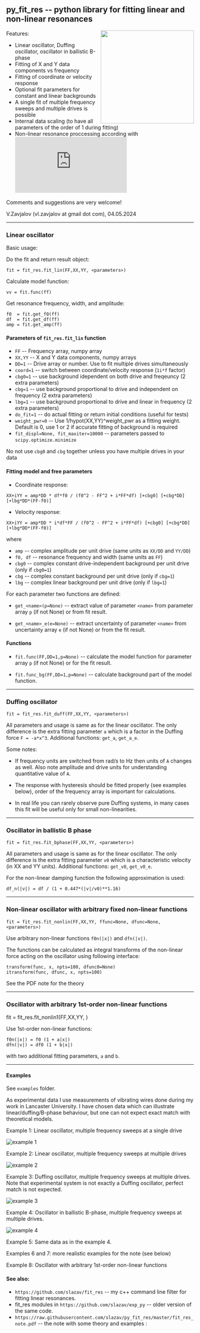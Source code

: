 ## py_fit_res -- python library for fitting linear and non-linear resonances

<img align=right height="250"
src="https://raw.githubusercontent.com/slazav/py_fit_res/master/examples/title.png">

Features:

* Linear oscillator, Duffing oscillator, oscillator in ballistic B-phase
* Fitting of X and Y data components vs frequency
* Fitting of coordinate or velocity response
* Optional fit parameters for constant and linear backgrounds
* A single fit of multiple frequency sweeps and multiple drives is possible
* Internal data scaling (to have all parameters of the order of 1 during fitting)
* Non-linear resonance proccessing according with
  ![PDF](https://raw.githubusercontent.com/slazav/py_fit_res/master/fit_res_note.pdf)

Comments and suggestions are very welcome!

V.Zavjalov (vl.zavjalov at gmail dot com), 04.05.2024

----
### Linear oscillator

Basic usage:

Do the fit and return result object:
```
fit = fit_res.fit_lin(FF,XX,YY, <parameters>)
```

Calculate model function:
```
vv = fit.func(ff)
```

Get resonance frequency, width, and amplitude:
```
f0  = fit.get_f0(ff)
df  = fit.get_df(ff)
amp = fit.get_amp(ff)
```

#### Parameters of `fit_res.fit_lin` function

*   `FF`    -- Frequency array, numpy array
*   `XX,YY` -- X and Y data components, numpy arrays
*   `DD=1`  -- Drive array or number. Use to fit multiple drives simultaneously
*   `coord=1`     -- switch between coordinate/velocity response (`1i*f` factor)
*   `cbg0=1` -- use background idependent on both drive and freqeuncy (2 extra parameters)
*   `cbg=1`  -- use background proportional to drive and independent on frequency (2 extra parameters)
*   `lbg=1`  -- use background proportional to drive and linear in frequency (2 extra parameters)
*   `do_fit=1`    -- do actual fitting or return initial conditions (useful for tests)
*   `weight_pwr=0` -- Use 1/hypot(XX,YY)^weight_pwr as a fitting weight. Default is 0, use 1 or 2 if accurate fitting of background is required
*   `fit_displ=None, fit_maxiter=10000` -- parameters passed to `scipy.optimize.minimize`

No not use `cbg0` and `cbg` together unless you have multiple drives in your data

#### Fitting model and free parameters

* Coordinate response:
```
XX+iYY = amp*DD * df*f0 / (f0^2 - FF^2 + i*FF*df) [+cbg0] [+cbg*DD] [+lbg*DD*(FF-f0)]
```

* Velocity response:
```
XX+iYY = amp*DD * i*df*FF / (f0^2 - FF^2 + i*FF*df) [+cbg0] [+cbg*DD] [+lbg*DD*(FF-f0)]
```
where

*   `amp` -- complex amplitude per unit drive (same units as `XX/DD` and `YY/DD`)
*   `f0, df` -- resonance frequency and width (same units as `FF`)
*   `cbg0` -- complex constant drive-independent background per unit drive (only if `cbg0=1`)
*   `cbg`  -- complex constant background per unit drive (only if `cbg=1`)
*   `lbg`  -- complex linear background per unit drive (only if `lbg=1`)

For each parameter two functions are defined:

* `get_<name>(p=None)` -- extract value of parameter `<name>` from parameter array `p`
  (if not None) or from fit result.

* `get_<name>_e(e=None)` -- extract uncertainty of parameter `<name>` from uncertainty
  array `e` (if not None) or from the fit result.

#### Functions

* `fit.func(FF,DD=1,p=None)` -- calculate the model function for parameter array `p`
  (if not None) or for the fit result.

* `fit.func_bg(FF,DD=1,p=None)` -- calculate background part of the model function.

----
### Duffing oscillator

```
fit = fit_res.fit_duff(FF,XX,YY, <parameters>)
```

All parameters and usage is same as for the linear oscillator. The only difference is
the extra fitting parameter `a` which is a factor in the Duffing force `F = -a*x^3`.
Additional functions: `get_a`, `get_a_e`.

Some notes:
* If frequency units are switched from rad/s to Hz then units of `A` changes as well.
  Also note amplitude and drive units for understanding quantitative value of `A`.

* The response with hysteresis should be fitted properly (see examples below),
  order of the frequency array is important for calculations.

* In real life you can rarely observe pure Duffing systems, in many cases this fit
  will be useful only for small non-linearities.

----
### Oscillator in ballistic B phase

```
fit = fit_res.fit_bphase(FF,XX,YY, <parameters>)
```

All parameters and usage is same as for the linear oscillator. The only difference is
the extra fitting parameter `v0` which is a characteristic velocity (in XX and YY units).
Additional functions: `get_v0`, `get_v0_e`.

For the non-linear damping function the following approximation is used:
```
df_n(|v|) = df / (1 + 0.447*(|v|/v0)**1.16)
```

----
### Non-linear oscillator with arbitrary fixed non-linear functions
```
fit = fit_res.fit_nonlin(FF,XX,YY, ffunc=None, dfunc=None, <parameters>)
```

Use arbitrary non-linear functions `f0n(|x|)` and `dfn(|v|)`.

The functions can be calculated as integral transforms of
the non-linear force acting on the oscillator using following interface:

```
transform(func, x, npts=100, dfunc0=None)
itransform(func, dfunc, x, npts=100)
```

See the PDF note for the theory

----
### Oscillator with arbitrary 1st-order non-linear functions

fit = fit_res.fit_nonlin1(FF,XX,YY, <parameters>)

Use 1st-order non-linear functions:
```
f0n(|x|) = f0 (1 + a|x|)
dfn(|v|) = df0 (1 + b|x|)
```
with two additional fitting parameters, `a` and `b`.

----
#### Examples

See `examples` folder.

As experimental data I use measurements of vibrating wires done during
my work in Lancaster University. I have chosen data which can illustrate
linear/duffing/B-phase behaviour, but one can not expect exact match
with theoretical models.

Example 1: Linear oscillator, multiple frequency sweeps at a single drive

![example 1](https://raw.githubusercontent.com/slazav/py_fit_res/master/examples/example1.png)

Example 2: Linear oscillator, multiple frequency sweeps at multiple drives

![example 2](https://raw.githubusercontent.com/slazav/py_fit_res/master/examples/example2.png)

Example 3: Duffing oscillator, multiple frequency sweeps at multiple drives.
Note that experimental system is not exactly a Duffing oscillator, perfect match is not expected.

![example 3](https://raw.githubusercontent.com/slazav/py_fit_res/master/examples/example3.png)

Example 4: Oscillator in ballistic B-phase, multiple frequency sweeps at multiple drives.

![example 4](https://raw.githubusercontent.com/slazav/py_fit_res/master/examples/example4.png)

Example 5: Same data as in the example 4.

Examples 6 and 7: more realistic examples for the note (see below)

Example 8: Oscillator with arbitrary 1st-order non-linear functions

#### See also:


* `https://github.com/slazav/fit_res` -- my c++ command line filter for fitting linear resonances.
* fit_res modules in `https://github.com/slazav/exp_py` -- older version of the same code.
* `https://raw.githubusercontent.com/slazav/py_fit_res/master/fit_res_note.pdf` -- the note with some theory and examples :

